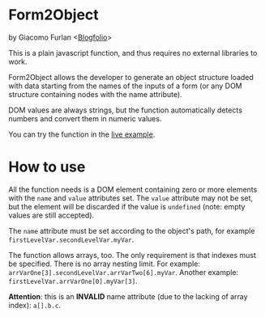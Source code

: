 Form2Object
===
by Giacomo Furlan
<[Blogfolio](http://giacomofurlan.name "Giacomo Furlan's Blogfolio")>

This is a plain javascript function, and thus requires no external libraries to work.

Form2Object allows the developer to generate an object structure loaded with data starting from the names of the inputs of a form (or any DOM structure containing nodes with the name attribute).

DOM values are always strings, but the function automatically detects numbers and convert them in numeric values.

You can try the function in the [live example](http://giacomofurlan.name/projects/form2obj/ "form2object live example").

How to use
===

All the function needs is a DOM element containing zero or more elements with the `name` and `value` attributes set. The `value` attribute may not be set, but the element will be discarded if the value is `undefined` (note: empty values are still accepted).

The `name` attribute must be set according to the object's path, for example `firstLevelVar.secondLevelVar.myVar`.

The function allows arrays, too. The only requirement is that indexes must be specified. There is no array nesting limit. For example: `arrVarOne[3].secondLevelVar.arrVarTwo[6].myVar`. Another example: `firstLevelVar.arrVarOne[0].myVar[3]`.

**Attention**: this is an **INVALID** name attribute (due to the lacking of array index): `a[].b.c`.
